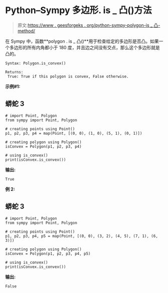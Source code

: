 # Python–Sympy 多边形. is _ 凸()方法

> 原文:[https://www . geesforgeks . org/python-sympy-polygon-is _ 凸-method/](https://www.geeksforgeeks.org/python-sympy-polygon-is_convex-method/)

在 Sympy 中，函数**polygon . is _ 凸()**用于检查给定的多边形是否凸。如果一个多边形的所有内角都小于 180 度，并且边之间没有交点，那么这个多边形就是凸的。

```
Syntax: Polygon.is_convex()

Returns:
 True: True if this polygon is convex, False otherwise.

```

**示例#1:**

## 蟒蛇 3

```
# import Point, Polygon
from sympy import Point, Polygon

# creating points using Point()
p1, p2, p3, p4 = map(Point, [(0, 0), (1, 0), (5, 1), (0, 1)])

# creating polygon using Polygon()
isConvex = Polygon(p1, p2, p3, p4)

# using is_convex()
print(isConvex.is_convex())
```

**输出:**

```
True
```

**例 2:**

## 蟒蛇 3

```
# import Point, Polygon
from sympy import Point, Polygon

# creating points using Point()
p1, p2, p3, p4, p5 = map(Point, [(0, 0), (3, 2), (4, 5), (7, 1), (6, 3)])

# creating polygon using Polygon()
isConvex = Polygon(p1, p2, p3, p4, p5)

# using is_convex()
print(isConvex.is_convex())
```

**输出:**

```
False
```